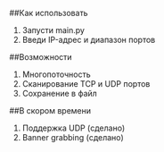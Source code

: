 ##Как использовать

1. Запусти main.py
2. Введи IP-адрес и диапазон портов

##Возможности 

1. Многопоточность
2. Сканирование TCP и UDP портов
3. Сохранение в файл

##В скором времени

1. Поддержка UDP (сделано)
2. Banner grabbing (сделано)
